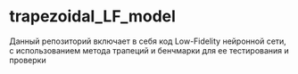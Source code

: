 # trapezoidal_LF_model
Данный репозиторий включает в себя код Low-Fidelity нейронной сети, с использованием метода трапеций и бенчмарки для ее тестирования и проверки
